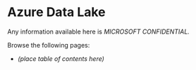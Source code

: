 # Azure Data Lake

Any information available here is *MICROSOFT CONFIDENTIAL.*

Browse the following pages:

* *(place table of contents here)*